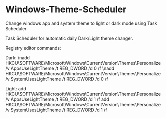 # Windows-Theme-Scheduler
Change windows app and system theme to light or dark mode using Task Scheduler


Task Scheduler for automatic daily Dark/Light theme changer. 

Registry editor commands:

Dark:
\nadd HKCU\SOFTWARE\Microsoft\Windows\CurrentVersion\Themes\Personalize /v AppsUseLightTheme /t REG_DWORD /d 0 /f
\nadd HKCU\SOFTWARE\Microsoft\Windows\CurrentVersion\Themes\Personalize /v SystemUsesLightTheme /t REG_DWORD /d 0 /f

Light:
add HKCU\SOFTWARE\Microsoft\Windows\CurrentVersion\Themes\Personalize /v AppsUseLightTheme /t REG_DWORD /d 1 /f
add HKCU\SOFTWARE\Microsoft\Windows\CurrentVersion\Themes\Personalize /v SystemUsesLightTheme /t REG_DWORD /d 1 /f

